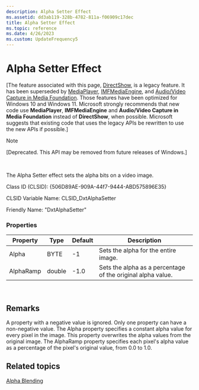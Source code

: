 ```yaml
---
description: Alpha Setter Effect
ms.assetid: dd3ab119-328b-4782-811a-f06909c17dec
title: Alpha Setter Effect
ms.topic: reference
ms.date: 4/26/2023
ms.custom: UpdateFrequency5
---
```


# Alpha Setter Effect

\[The feature associated with this page, [DirectShow](/windows/win32/directshow/directshow), is a legacy feature. It has been superseded by [MediaPlayer](/uwp/api/Windows.Media.Playback.MediaPlayer), [IMFMediaEngine](/windows/win32/api/mfmediaengine/nn-mfmediaengine-imfmediaengine), and [Audio/Video Capture in Media Foundation](/windows/win32/medfound/audio-video-capture-in-media-foundation). Those features have been optimized for Windows 10 and Windows 11. Microsoft strongly recommends that new code use **MediaPlayer**, **IMFMediaEngine** and **Audio/Video Capture in Media Foundation** instead of **DirectShow**, when possible. Microsoft suggests that existing code that uses the legacy APIs be rewritten to use the new APIs if possible.\]

> [!Note]  
> \[Deprecated. This API may be removed from future releases of Windows.\]

 

The Alpha Setter effect sets the alpha bits on a video image.

Class ID (CLSID): {506D89AE-909A-44f7-9444-ABD575896E35}

CLSID Variable Name: CLSID\_DxtAlphaSetter

Friendly Name: "DxtAlphaSetter"

### Properties



| Property  | Type   | Default | Description                                                 |
|-----------|--------|---------|-------------------------------------------------------------|
| Alpha     | BYTE   | -1      | Sets the alpha for the entire image.                        |
| AlphaRamp | double | -1.0    | Sets the alpha as a percentage of the original alpha value. |



 

## Remarks

A property with a negative value is ignored. Only one property can have a non-negative value. The Alpha property specifies a constant alpha value for every pixel in the image. This property overwrites the alpha values from the original image. The AlphaRamp property specifies each pixel's alpha value as a percentage of the pixel's original value, from 0.0 to 1.0.

## Related topics

<dl> <dt>

[Alpha Blending](alpha-blending.md)
</dt> </dl>

 

 



